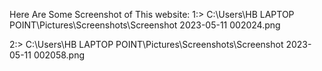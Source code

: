 Here Are Some Screenshot of This website:
1:>
C:\Users\HB LAPTOP POINT\Pictures\Screenshots\Screenshot 2023-05-11 002024.png

2:>
C:\Users\HB LAPTOP POINT\Pictures\Screenshots\Screenshot 2023-05-11 002058.png

